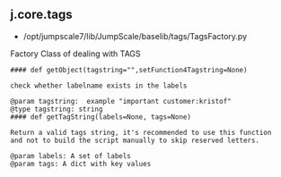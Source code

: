 ## j.core.tags

- /opt/jumpscale7/lib/JumpScale/baselib/tags/TagsFactory.py

Factory Class of dealing with TAGS     

    #### def getObject(tagstring="",setFunction4Tagstring=None) 
    
    check whether labelname exists in the labels 
    
    @param tagstring:  example "important customer:kristof"
    @type tagstring: string
    #### def getTagString(labels=None, tags=None) 
    
    Return a valid tags string, it's recommended to use this function
    and not to build the script manually to skip reserved letters.
    
    @param labels: A set of labels
    @param tags: A dict with key values
